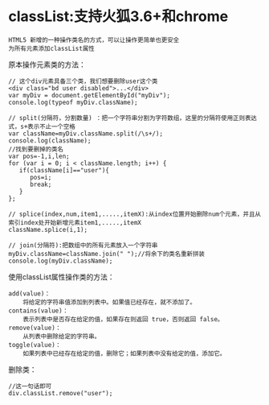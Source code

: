 # classList:支持火狐3.6+和chrome
    
    HTML5 新增的一种操作类名的方式，可以让操作更简单也更安全
    为所有元素添加classList属性

原本操作元素类的方法：

```
// 这个div元素具备三个类，我们想要删除user这个类
<div class="bd user disabled">...</div>
var myDiv = document.getElementById("myDiv");
console.log(typeof myDiv.className);

// split(分隔符，分割数量) ：把一个字符串分割为字符数组，这里的分隔符使用正则表达式，s+表示不止一个空格
var className=myDiv.className.split(/\s+/);
console.log(className);
//找到要删掉的类名
var pos=-1,i,len;
for (var i = 0; i < className.length; i++) {
   if(className[i]=="user"){
      pos=i;
      break;
   }
};

// splice(index,num,item1,.....,itemX):从index位置开始删除num个元素，并且从索引index处开始新增元素item1,.....,itemX
className.splice(i,1);

// join(分隔符):把数组中的所有元素放入一个字符串
myDiv.className=className.join(" ");//将余下的类名重新拼装
console.log(myDiv.className);

```

使用classList属性操作类的方法：

    add(value)：
        将给定的字符串值添加到列表中。如果值已经存在，就不添加了。
    contains(value)：
        表示列表中是否存在给定的值，如果存在则返回 true，否则返回 false。 
    remove(value)：
        从列表中删除给定的字符串。
    toggle(value)：
        如果列表中已经存在给定的值，删除它；如果列表中没有给定的值，添加它。

删除类：

    //这一句话即可
    div.classList.remove("user");